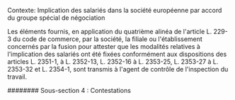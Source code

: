 Contexte: Implication des salariés dans la société européenne  par accord du groupe spécial de négociation

Les éléments fournis, en application du quatrième alinéa de l'article L. 229-3 du code de commerce, par la société, la filiale ou l'établissement concernés par la fusion pour attester que les modalités relatives à l'implication des salariés ont été fixées conformément aux dispositions des articles L. 2351-1, à L. 2352-13, L. 2352-16 à L. 2353-25, L. 2353-27 à L. 2353-32 et L. 2354-1, sont transmis à l'agent de contrôle de l'inspection du travail.

######## Sous-section 4 : Contestations
